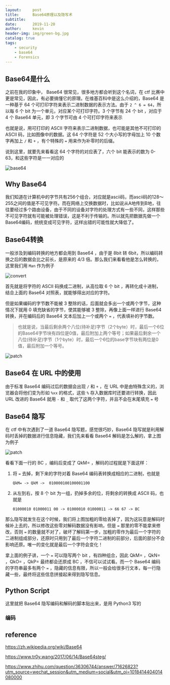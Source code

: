 ```yaml
---
layout:     post
title:      Base64原理以及隐写术
subtitle:   
date:       2019-11-20
author:     kevin
header-img: img/green-bg.jpg
catalog: true
tags:
    - security
    - base64
    - Forensics
---
```






## Base64是什么



之前在我的印象中， Base64 很常见，很多地方都会听到这个名词，在 ctf 比赛中更是常见，因此，有必要搞懂它的原理。在维基百科中是这么介绍的，Base64 是一种基于 64 个可打印字符来表示二进制数据的表示方法。由于 `2 ^ 6 = 64`，所以每 6 个 bit 为一个单元，对应某个可打印字符。3 个字节有 24 个 bit ，对应于 4 个 Base64 单元，即 3 个字节可由 4 个可打印字符来表示



也就是说，用可打印的 ASCII 字符来表示二进制数据，也可能是其他不可打印的 ASCII 码，比如图像中的数据。这 64 个字符是 52 个大小写的字母加上 10 个数字再加上 `/` 和 `+` ，有个特殊的 `=` 用来作为补零时的后缀。



说到这里，就要先来看看这 64 个字符的对应表了，六个 bit 能表示的数为 0-63，和这些字符是一一对应的



![base64](https://i.loli.net/2019/11/20/MkiTnmPy7orlFvR.png)



## Why Base64



我们知道在计算机中的字节共有256个组合，对应就是ascii码，而ascii码的128～255之间的值是不可见字符。而在网络上交换数据时，比如说从A地传到B地，往往要经过多个路由设备，由于不同的设备对字符的处理方式有一些不同，这样那些不可见字符就有可能被处理错误，这是不利于传输的。所以就先把数据先做一个Base64编码，统统变成可见字符，这样出错的可能性就大降低了。



## Base64转换



一般涉及到编码转换的地方都会用到 Base64 ，由于是 8bit 转 6bit，所以编码转换之后的数据会比之前长，是原来的 4/3 倍。那么我们来看看他是怎么转换的，这里我们用 `Man` 作为例子



![convert](https://i.loli.net/2019/11/20/IRgL7PNYlAeb49u.png)



首先就是将字符的 ASCII 码换成二进制，从高位取 6 个 bit ，再转化成十进制， 结合上面的 Base64 对照表，就能够得出对应的字符。



但是如果编码的字节数不能被 3 整除的话，后面就会多出一个或两个字节，这种情况下就用 0 填充缺省的字节，使其能够被 3 整除，再像上面一样进行 Base64 转换，并在编码后的 Base64 文本后加上一个或两个 `=` ，代表填补的字节数。



> 也就是说，当最后剩余两个八位(待补足)字节（2个byte）时，最后一个6位的Base64字节块有四位是0值，最后附加上两个等号；如果最后剩余一个八位(待补足)字节（1个byte）时，最后一个6位的base字节块有两位是0值，最后附加一个等号。



![patch](https://i.loli.net/2019/11/21/DXfNvu5BC6QhOGR.png)



## Base64 在 URL 中的使用



由于标准 Base64 编码过后的数据会出现 `/` 和 `+` ，在 URL 中是由特殊含义的，浏览器会将他们变为形如 `%xx` 的格式，这些 `%` 存入数据库时还要进行转换，因此 URL 改进的 Base64 就用 `-` 和 `_` 取代了这两个字符，并且不会在末尾填充 `=` 号



## Base64 隐写



在 ctf 中有次遇到了一道 Base64 隐写题，感觉很巧妙，Base64 隐写就是利用解码时丢掉的数据进行信息隐藏，我们先来看看 Base64 解码是怎么解的，拿上图为例子



![patch](https://i.loli.net/2019/11/21/DXfNvu5BC6QhOGR.png)



看看下面一行的 BC ，编码后变成了 QkM= ，解码的过程就是下面这样：

1. 将 `=` 去掉，剩下来的字符对着 Base64 编码表转换成相应的二进制，也就是 

   ```
   QkM= -> QkM ->  010000100100001100
   ```

2. 从左到右，按 8 个 bit 为一组，扔掉多余的位，将剩余的转换成 ASCII 码，也就是

   ```
   01000010 01000011 00 -> 01000010 01000011 -> 66 67 -> BC
   ```



那么隐写就发生在这个时候，我们将上图加粗的零给丢掉了，因为这玩意是解码时候补上去的，所以修改这些零对解码数据没有影响，但是 `=` 那里的零不能拿来修改，否则 `=` 的数量就不对了，破坏了解码第一步，加粗的零作为最后一个字符的二进制组成部分，还原时只用到了最后一个字符二进制的前部分，后面的部分不会影响还原。唯一的变化就是最后一个字符会变化！



拿上面的例子讲，一个 `=` 可以隐写两个 bit ，有四种组合，因此 QkM= ，QkN= ，QkO= ，QkP= 最终都会还原成 BC ，不信可以试试看。而一个 Base64 编码的字符串最多有两个 `=` ，隐藏的信息有限，所以一般会给很多行文本，每一行隐藏一些，最终将这些信息拼接起来得到隐写信息。



## Python Script



这里就把 Base64 隐写编码和解码的脚本贴出来，是用 Python3 写的



### 编码







## reference



https://zh.wikipedia.org/wiki/Base64

https://www.tr0y.wang/2017/06/14/Base64steg/

https://www.zhihu.com/question/36306744/answer/71626823?utm_source=wechat_session&utm_medium=social&utm_oi=1018414404014080000